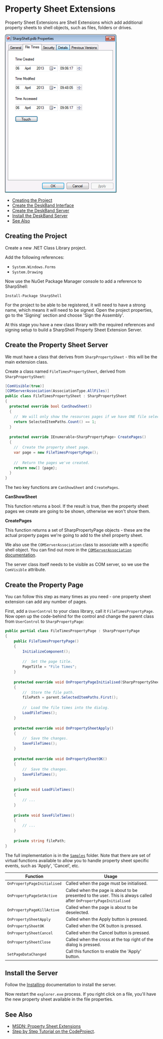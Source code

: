 # Property Sheet Extensions

Property Sheet Extensions are Shell Extensions which add additional property sheets to shell objects, such as files, folders or drives.

![Screenshot: Property Sheet Extension](propertysheetextensions-screenshot.png)

<!-- vim-markdown-toc GFM -->

* [Creating the Project](#creating-the-project)
* [Create the DeskBand Interface](#create-the-deskband-interface)
* [Create the DeskBand Server](#create-the-deskband-server)
* [Install the DeskBand Server](#install-the-deskband-server)
* [See Also](#see-also)

<!-- vim-markdown-toc -->

## Creating the Project

Create a new .NET Class Library project.

Add the following references:

- `System.Windows.Forms`
- `System.Drawing`

Now use the NuGet Package Manager console to add a reference to SharpShell:

```
Install-Package SharpShell
```

For the project to be able to be registered, it will need to have a strong name, which means it will need to be signed. Open the project properties, go to the 'Signing' section and choose 'Sign the Assembly'.

At this stage you have a new class library with the required references and signing setup to build a SharpShell Property Sheet Extension Server.

## Create the Property Sheet Server

We must have a class that derives from `SharpPropertySheet` - this will be the main extension class.

Create a class named `FileTimesPropertySheet`,  derived from `SharpPropertySheet`:

```csharp
[ComVisible(true)]
[COMServerAssociation(AssociationType.AllFiles)]
public class FileTimesPropertySheet : SharpPropertySheet
{
  protected override bool CanShowSheet()
  {
    //  We will only show the resources pages if we have ONE file selected.
    return SelectedItemPaths.Count() == 1;
  }

  protected override IEnumerable<SharpPropertyPage> CreatePages()
  {
    //  Create the property sheet page.
    var page = new FileTimesPropertyPage();

    //  Return the pages we've created.
    return new[] {page};
  }
}
```

The two key functions are `CanShowSheet` and `CreatePages`.

**CanShowSheet**

This function returns a bool. If the result is true, then the property sheet pages we create are going to be shown, otherwise we won't show them.

**CreatePages**

This function returns a set of SharpPropertyPage objects - these are the actual property pages we're going to add to the shell property sheet.

We also use the `COMServerAssociation` class to associate with a specific shell object. You can find out more in the [`COMServerAssociation` documentation](./docs/com-server-associations.md).

The server class itself needs to be visible as COM server, so we use the `ComVisible` attribute.

## Create the Property Page

You can follow this step as many times as you need - one property sheet extension can add any number of pages.

First, add a `UserControl` to your class library, call it `FileTimesPropertyPage`. Now open up the code-behind for the control and change the parent class from `UserControl` to `SharpPropertyPage`:

```csharp
public partial class FileTimesPropertyPage : SharpPropertyPage
{
    public FileTimesPropertyPage()
    {
        InitializeComponent();

        //  Set the page title.
        PageTitle = "File Times";
    }

    protected override void OnPropertyPageInitialised(SharpPropertySheet parent)
    {
        //  Store the file path.
        filePath = parent.SelectedItemPaths.First();

        //  Load the file times into the dialog.
        LoadFileTimes();
    }

    protected override void OnPropertySheetApply()
    {
        //  Save the changes.
        SaveFileTimes();
    }

    protected override void OnPropertySheetOK()
    {
        //  Save the changes.
        SaveFileTimes();
    }

    private void LoadFileTimes()
    {
        // ...
    }

    private void SaveFileTimes()
    {
        // ...
    }

    private string filePath;
}
```

The full implementation is in the [`Samples`](./SharpShell/Samples) folder. Note that there are set of virtual functions available to allow you to handle property sheet specific events, such as 'Apply', 'Cancel', etc.

| Function | Usage |
|----------|-------|
| `OnPropertyPageInitialised` |	Called when the page must be initialised. |
| `OnPropertyPageSetActive` |  	Called when the page is about to be presented to the user. This is always called  after `OnPropertyPageInitialised` |.
| `OnPropertyPageKillActive` | 	Called when the page is  about to be deselected. |
| `OnPropertySheetApply` | 	Called when the Apply button is pressed. |
| `OnPropertySheetOK` | 	Called when the OK button is pressed. |
| `OnPropertySheetCancel` | 	Called when the Cancel button is pressed. |
| `OnPropertySheetClose` | 	Called when the cross at the top right of the dialog is pressed. |
| `SetPageDataChanged` | 	Call this function to enable the 'Apply' button. |

## Install the Server

Follow the [Installing](./docs/installing/installing.md) documentation to install the server.

Now restart the `explorer.exe` process. If you right click on a file, you'll have the new property sheet available in the file properties.

## See Also

- [MSDN: Property Sheet Extensions](https://msdn.microsoft.com/en-us/library/ms692751.aspx)
- [Step by Step Tutorial on the CodeProject](http://www.codeproject.com/Articles/573392/NET-Shell-Extensions-Shell-Property-Sheets).
